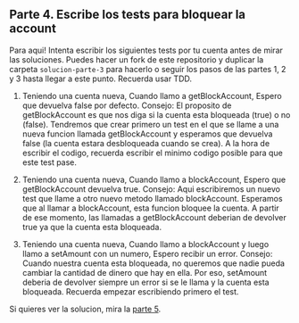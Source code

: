 ## Parte 4. Escribe los tests para bloquear la account

Para aqui! Intenta escribir los siguientes tests por tu cuenta antes de mirar las soluciones. Puedes hacer un fork de este repositorio y duplicar la carpeta `solucion-parte-3` para hacerlo o seguir los pasos de las partes 1, 2 y 3 hasta llegar a este punto. Recuerda usar TDD.

1. Teniendo una cuenta nueva, Cuando llamo a getBlockAccount, Espero que devuelva false por defecto.
Consejo: El proposito de getBlockAccount es que nos diga si la cuenta esta bloqueada (true) o no (false). Tendremos que crear primero un test en el que se llame a una nueva funcion llamada getBlockAccount y esperamos que devuelva false (la cuenta estara desbloqueada cuando se crea). A la hora de escribir el codigo, recuerda escribir el minimo codigo posible para que este test pase.

2. Teniendo una cuenta nueva, Cuando llamo a blockAccount, Espero que getBlockAccount devuelva true.
Consejo:  Aqui escribiremos un nuevo test que llame a otro nuevo metodo llamado blockAccount. Esperamos que al llamar a blockAccount, esta funcion bloquee la cuenta. A partir de ese momento, las llamadas a getBlockAccount deberian de devolver true ya que la cuenta esta bloqueada.

3. Teniendo una cuenta nueva, Cuando llamo a blockAccount y luego llamo a setAmount con un numero, Espero recibir un error.
Consejo: Cuando nuestra cuenta esta bloqueada, no queremos que nadie pueda cambiar la cantidad de dinero que hay en ella. Por eso, setAmount deberia de devolver siempre un error si se le llama y la cuenta esta bloqueada. Recuerda empezar escribiendo primero el test.

Si quieres ver la solucion, mira la [parte 5](./parte-5.md).
